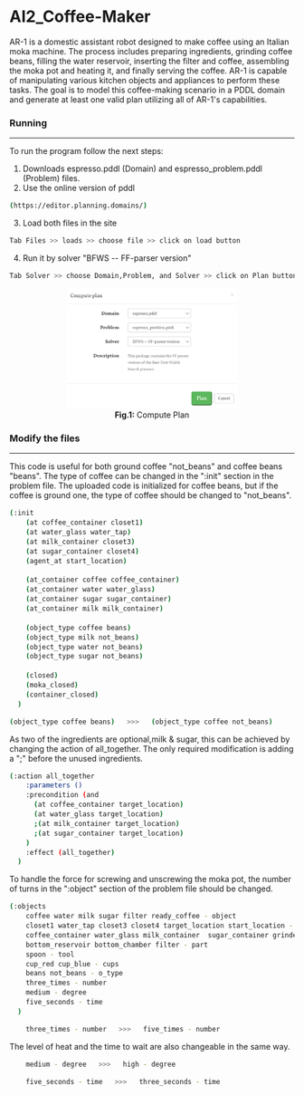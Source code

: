 # AI2_Coffee-Maker

AR-1 is a domestic assistant robot designed to make coffee using an Italian moka machine. The process includes preparing ingredients, grinding coffee beans, filling the water reservoir, inserting the filter and coffee, assembling the moka pot and heating it, and finally serving the coffee. AR-1 is capable of manipulating various kitchen objects and appliances to perform these tasks. The goal is to model this coffee-making scenario in a PDDL domain and generate at least one valid plan utilizing all of AR-1's capabilities.

### Running
----------------------

To run the program follow the next steps:

1) Downloads espresso.pddl (Domain) and espresso_problem.pddl (Problem) files.
2) Use the online version of pddl

```bash
(https://editor.planning.domains/)
```
3) Load both files in the site
```bash
Tab Files >> loads >> choose file >> click on load button
```
4) Run it by solver "BFWS -- FF-parser version"
```bash
Tab Solver >> choose Domain,Problem, and Solver >> click on Plan button
```
<p align="center">
    <img src="Images/solver.png?raw=true" alt="Fig.1: solver" width="300" style="display:inline-block; margin: 0 10px;" />
    <br />
    <strong>Fig.1:</strong> Compute Plan
</p>

### Modify the files
---------------------------------

This code is useful for both ground coffee "not_beans" and coffee beans "beans". The type of coffee can be changed in the ":init" section in the problem file. The uploaded code is initialized for coffee beans, but if the coffee is ground one, the type of coffee should be changed to "not_beans".
```bash
(:init
    (at coffee_container closet1)
    (at water_glass water_tap)
    (at milk_container closet3)
    (at sugar_container closet4)
    (agent_at start_location)
    
    (at_container coffee coffee_container)
    (at_container water water_glass)
    (at_container sugar sugar_container)
    (at_container milk milk_container)
    
    (object_type coffee beans)
    (object_type milk not_beans)
    (object_type water not_beans)
    (object_type sugar not_beans)
    
    (closed)
    (moka_closed)
    (container_closed)
  )
```
```bash
(object_type coffee beans)   >>>   (object_type coffee not_beans)
```

As two of the ingredients are optional,milk & sugar, this can be achieved by changing the action of all_together. The only required modification is adding a ";" before the unused ingredients.

```bash
(:action all_together
    :parameters ()
    :precondition (and
      (at coffee_container target_location)
      (at water_glass target_location)
      ;(at milk_container target_location)
      ;(at sugar_container target_location)
    )
    :effect (all_together)
  )
```

To handle the force for screwing and unscrewing the moka pot, the number of turns in the ":object" section of the problem file should be changed.

```bash
(:objects
    coffee water milk sugar filter ready_coffee - object
    closet1 water_tap closet3 closet4 target_location start_location - location
    coffee_container water_glass milk_container  sugar_container grinder - container
    bottom_reservoir bottom_chamber filter - part
    spoon - tool
    cup_red cup_blue - cups
    beans not_beans - o_type
    three_times - number
    medium - degree
    five_seconds - time
  )
```

```bash
    three_times - number   >>>   five_times - number
```
The level of heat and the time to wait are also changeable in the same way.

```bash
    medium - degree   >>>   high - degree
```

```bash
    five_seconds - time   >>>   three_seconds - time
```
